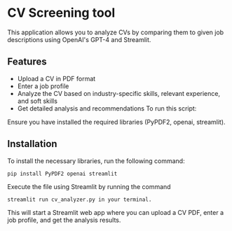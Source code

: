 # CV Screening tool

This application allows you to analyze CVs by comparing them to given job descriptions using OpenAI's GPT-4 and Streamlit.

## Features

- Upload a CV in PDF format
- Enter a job profile
- Analyze the CV based on industry-specific skills, relevant experience, and soft skills
- Get detailed analysis and recommendations
To run this script:

Ensure you have installed the required libraries (PyPDF2, openai, streamlit).

## Installation
To install the necessary libraries, run the following command:

```bash
pip install PyPDF2 openai streamlit
```

Execute the file using Streamlit by running the command 
```
streamlit run cv_analyzer.py in your terminal.
```

This will start a Streamlit web app where you can upload a CV PDF, enter a job profile, and get the analysis results.
 
